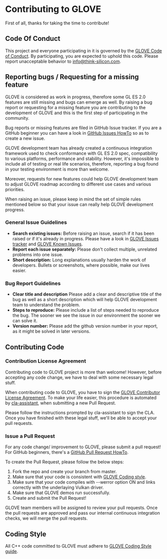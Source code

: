 # Contributing to GLOVE

First of all, thanks for taking the time to contribute!

## Code Of Conduct

This project and everyone participating in it is governed by the [GLOVE Code of Conduct](CODE_OF_CONDUCT.md). By participating, you are expected to uphold this code. Please report unacceptable behavior to info@think-silicon.com.

## Reporting bugs / Requesting for a missing feature

GLOVE is considered as work in progress, therefore some GL ES 2.0 features are still missing and bugs can emerge as well. By raising a bug report or requesting for a missing feature you are contributing to the development of GLOVE and this is the first step of participating in the community.

Bug reports or missing features are filed in GitHub Issue tracker. If you are a GitHub beginner you can have a look in [GitHub Issues HowTo](https://help.github.com/articles/creating-an-issue/) so as to create a new issue.

GLOVE development team has already created a continuous integration framework used to check conformance with GL ES 2.0 spec, compatibility to various platforms, performance and stability. However, it's impossible to include all of testing or real life scenarios, therefore, reporting a bug found in your testing environment is more than welcome.

Moreover, requests for new features could help GLOVE development team to adjust GLOVE roadmap according to different use cases and various priorities.

When raising an issue, please keep in mind the set of simple rules mentioned below so that your issue can really help GLOVE development progress.

### General Issue Guidelines

* **Search existing issues:** Before raising an issue, search if it has been raised or if it's already in progress. Please have a look in [GLOVE Issues tracker](https://github.com/Think-Silicon/GLOVE/issues) and [GLOVE Known Issues](Docs/KnownIssues.md).
* **Report each issue separately:** Please don't collect multiple, unrelated problems into one issue.
* **Short description:** Long explanations usually harden the work of developers. Bullets or screenshots, where possible, make our lives easier.

### Bug Report Guidelines

* **Clear title and description** Please add a clear and descriptive title of the bug as well as a short description which will help GLOVE development team to understand the problem.
* **Steps to reproduce:** Please include a list of steps needed to reproduce the bug. The sooner we see the issue in our environment the sooner we can solve it.
* **Version number:** Please add the github version number in your report, as it might be solved in later versions.

## Contributing Code
### Contribution License Agreement

Contributing code to GLOVE project is more than welcome! However, before accepting any code change, we have to deal with some necessary legal stuff.

When contributing code to GLOVE, you have to sign the [GLOVE Contributor License Agreement](https://think-silicon.com/terms_and_policies/thinksilicon-individual-contributor-license-agreement/). To make your life easier, this procedure is automated by [cla-assistant](https://github.com/cla-assistant/cla-assistant), when submitting a new Pull Request.

Please follow the instructions prompted by cla-assistant to sign the CLA. Once you have finished with these legal stuff, we'll be able to accept your pull requests.

### Issue a Pull Request

For any code change/ improvement to GLOVE, please submit a pull request! For GitHub beginners, there's a [GitHub Pull Request HowTo](https://help.github.com/articles/about-pull-requests/).

To create the Pull Request, please follow the below steps:

1. Fork the repo and create your branch from master.
2. Make sure that your code is consistent with [GLOVE Coding style](#coding-style).
3. Make sure that your code compiles with --werror option ON and links correctly with the underlaying Vulkan driver.
4. Make sure that GLOVE demos run successfully.
5. Create and submit the Pull Request!

GLOVE team members will be assigned to review your pull requests. Once the pull requests are approved and pass our internal continuous integration checks, we will merge the pull requests.

## Coding Style

All C++ code committed to GLOVE must adhere to [GLOVE Coding Style guide](CodingStyle.md).

